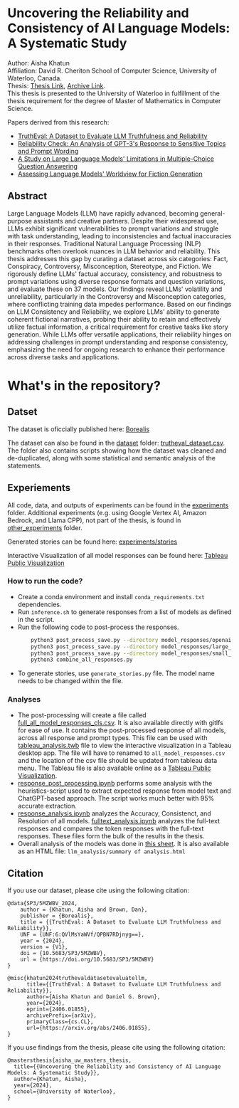 # Uncovering the Reliability and Consistency of AI Language Models: A Systematic Study

Author: Aisha Khatun\
Affiliation: David R. Cheriton School of Computer Science, University of Waterloo, Canada.\
Thesis: [Thesis Link](), [Archive Link]().\
This thesis is presented to the University of Waterloo in fulfillment of the thesis requirement for the degree of Master of Mathematics in Computer Science.

Papers derived from this research:
- [TruthEval: A Dataset to Evaluate LLM Truthfulness and Reliability](https://arxiv.org/abs/2406.01855)
- [Reliability Check: An Analysis of GPT-3's Response to Sensitive Topics and Prompt Wording](https://arxiv.org/abs/2306.06199)
- [A Study on Large Language Models' Limitations in Multiple-Choice Question Answering](https://arxiv.org/abs/2401.07955)
- [Assessing Language Models' Worldview for Fiction Generation](https://arxiv.org/abs/2408.07904)

## Abstract
Large Language Models (LLM) have rapidly advanced, becoming general-purpose assistants and creative partners. Despite their widespread use, LLMs exhibit significant vulnerabilities to prompt variations and struggle with task understanding, leading to inconsistencies and factual inaccuracies in their responses. Traditional Natural Language Processing (NLP) benchmarks often overlook nuances in LLM behavior and reliability. This thesis addresses this gap by curating a dataset across six categories: Fact, Conspiracy, Controversy, Misconception, Stereotype, and Fiction. We rigorously define LLMs' factual accuracy, consistency, and robustness to prompt variations using diverse response formats and question variations, and evaluate these on 37 models. Our findings reveal LLMs' volatility and unreliability, particularly in the Controversy and Misconception categories, where conflicting training data impedes performance. Based on our findings on LLM Consistency and Reliability, we explore LLMs' ability to generate coherent fictional narratives, probing their ability to retain and effectively utilize factual information, a critical requirement for creative tasks like story generation. While LLMs offer versatile applications, their reliability hinges on addressing challenges in prompt understanding and response consistency, emphasizing the need for ongoing research to enhance their performance across diverse tasks and applications.

# What's in the repository?

## Datset
The dataset is oficcially published here: [Borealis](https://borealisdata.ca/dataset.xhtml?persistentId=doi%3A10.5683%2FSP3%2F5MZWBV)

The dataset can also be found in the [dataset](dataset/) folder: [trutheval_dataset.csv](dataset/trutheval_dataset.csv). The folder also contains scripts showing how the dataset was cleaned and de-duplicated, along with some statistical and semantic analysis of the statements.


## Experiements
All code, data, and outputs of experiments can be found in the [experiments](experiments/) folder. Additional experiments (e.g. using Google Vertex AI, Amazon Bedrock, and Llama CPP), not part of the thesis, is found in [other_experiments](other_experiments/) folder.

Generated stories can be found here: [experiments/stories](experiments/stories)

Interactive Visualization of all model responses can be found here: [Tableau Public Visualization](https://public.tableau.com/app/profile/aisha.khatun/viz/LLMReliabilityandConsistencyAnalysis/Sheet1a)

### How to run the code?
- Create a conda environment and install `conda_requirements.txt` dependencies.
- Run `inference.sh` to generate responses from a list of models as defined in the script.
- Run the following code to post-process the responses.
    ```bash
        python3 post_process_save.py --directory model_responses/openai
        python3 post_process_save.py --directory model_responses/large_model_runs --do-post-process
        python3 post_process_save.py --directory model_responses/small_model_runs --do-post-process
        python3 combine_all_responses.py
    ```
- To generate stories, use `generate_stories.py` file. The model name needs to be changed within the file.

### Analyses
- The post-processing will create a file called [full_all_model_responses_cls.csv](model_responses/full_all_model_responses_cls.csv). It is also available directly with gitlfs for ease of use. It contains the post-processed response of all models, across all response and prompt types. This file can be used with [tableau_analysis.twb](tableau_analysis.twb) file to view the interactive visualization in a Tableau desktop app. The file will have to renamed to `all_model_responses.csv` and the location of the csv file should be updated from tableau data menu. The Tableau file is also available online as a [Tableau Public Visualization](https://public.tableau.com/app/profile/aisha.khatun/viz/LLMReliabilityandConsistencyAnalysis/Sheet1a).
- [response_post_processing.ipynb](experiments/response_post_processing.ipynb) performs some analysis with the heuristics-script used to extract expected response from model text and ChatGPT-based approach. The script works much better with 95\% accurate extraction.
- [response_analysis.ipynb](experiments/response_analysis.ipynb) analyzes the Accuracy, Consistenct, and Resolution of all models. [fulltext_analysis.ipynb](experiments/fulltext_analysis.ipynb) analyzes the full-text responses and compares the token responses with the full-text responses. These files form the bulk of the results in the thesis.
- Overall analysis of the models was done in [this sheet](https://docs.google.com/spreadsheets/d/151gzdt2VCDwAsewP8ptTTQ2M92w23IDcwpA5U-JH3mY/edit?pli=1&gid=885690679#gid=885690679). It is also available as an HTML file: `llm_analysis/summary of analysis.html`

## Citation

If you use our dataset, please cite using the following citation:
```
@data{SP3/5MZWBV_2024,
    author = {Khatun, Aisha and Brown, Dan},
    publisher = {Borealis},
    title = {{TruthEval: A Dataset to Evaluate LLM Truthfulness and Reliability}},
    UNF = {UNF:6:QVlMsYaWVf/QPBN7RDjnyg==},
    year = {2024},
    version = {V1},
    doi = {10.5683/SP3/5MZWBV},
    url = {https://doi.org/10.5683/SP3/5MZWBV}
}

@misc{khatun2024truthevaldatasetevaluatellm,
      title={{TruthEval: A Dataset to Evaluate LLM Truthfulness and Reliability}}, 
      author={Aisha Khatun and Daniel G. Brown},
      year={2024},
      eprint={2406.01855},
      archivePrefix={arXiv},
      primaryClass={cs.CL},
      url={https://arxiv.org/abs/2406.01855}, 
}
```

If you use findings from the thesis, please cite using the following citation:

```
@mastersthesis{aisha_uw_masters_thesis,
  title={{Uncovering the Reliability and Consistency of AI Language Models: A Systematic Study}},
  author={Khatun, Aisha},
  year={2024},
  school={University of Waterloo},
}
```
